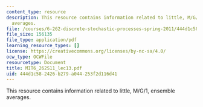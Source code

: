 ```yaml
---
content_type: resource
description: This resource contains information related to little, M/G/1, ensemble
  averages.
file: /courses/6-262-discrete-stochastic-processes-spring-2011/444d1c582426b279a044253f2d116d41_MIT6_262S11_lec13.pdf
file_size: 156135
file_type: application/pdf
learning_resource_types: []
license: https://creativecommons.org/licenses/by-nc-sa/4.0/
ocw_type: OCWFile
resourcetype: Document
title: MIT6_262S11_lec13.pdf
uid: 444d1c58-2426-b279-a044-253f2d116d41
---
```

This resource contains information related to little, M/G/1, ensemble averages.